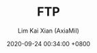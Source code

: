 ---
title: FTP
author: Lim Kai Xian (AxiaMil)
date: 2020-09-24 00:34:00 +0800
categories: [Blogging, Tutorial]
tags: [autentication, tech, open-source]
toc: false
---